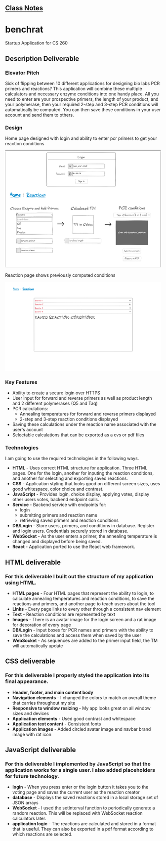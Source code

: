 
## [Class Notes](notes/notes.md)

# benchrat
Startup Application for CS 260

## Description Deliverable

### Elevator Pitch

Sick of flipping between 10 different applications for designing bio labs PCR primers and reactions? This application will combine these multiple calculators and necessary enzyme conditions into one handy place. All you need to enter are your prospective primers, the length of your product, and your polymerase, then your required 2-step and 3-step PCR conditions will automatically be computed. You can then save these conditions in your user account and send them to others.

### Design
Home page designed with login and ability to enter pcr primers to get your reaction conditions

![home](assets/home_page.png)

Reaction page shows previously computed conditions

![reactions](assets/reaction_page.png)

### Key Features

- Ability to create a secure login over HTTPS
- User input for forward and reverse primers as well as product length and 2 different polymerases (Q5 and Taq)
- PCR calculations:
    + Annealing temperatures for forward and reverse primers displayed
    + 2-step and 3-step reaction conditions displayed
- Saving these calculations under the reaction name associated with the user's account
- Selectable calculations that can be exported as a cvs or pdf files

### Technologies

I am going to use the required technologies in the following ways.

- **HTML** - Uses correct HTML structure for application. Three HTML pages. One for the login, another for inputing the reaction conditions, and another for selecting and exporting saved reactions.
- **CSS** - Application styling that looks good on different screen sizes, uses good whitespace, color choice and contrast.
- **JavaScript** - Provides login, choice display, applying votes, display other users votes, backend endpoint calls.
- **Service** - Backend service with endpoints for:
  - login
  - submitting primers and reaction name
  - retrieving saved primers and reaction conditions
- **DB/Login** - Store users, primers, and conditions in database. Register and login users. Credentials securely stored in database.
- **WebSocket** - As the user enters a primer, the annealing temperature is changed and displayed before being saved.
- **React** - Application ported to use the React web framework.

## HTML deliverable

### For this deliverable I built out the structure of my application using HTML.

  - **HTML pages** - Four HTML pages that represent the ability to login, to calculate annealing temperatures and reaction conditions, to save the reactions and primers, and another page to teach users about the tool
  - **Links** - Every page links to every other through a consistent nav element
  - **Text** - Reaction conditions are represented by text
  - **Images** - There is an avatar image for the login screen and a rat image for decoration of every page
  - **DB/Login** - Input boxes for PCR names and primers with the ability to save the calculations and access them when saved by the user
  - **WebSocket** - As sequences are added to the primer input field, the TM will automatically update

## CSS deliverable

### For this deliverable I properly styled the application into its final appearance.
  - **Header, footer, and main content body**
  - **Navigation elements** - I changed the colors to match an overall theme that carries throughout my site
  - **Responsive to window resizing** - My app looks great on all window sizes and devices
  - **Application elements** - Used good contrast and whitespace
  - **Application text content** - Consistent fonts
  - **Application images** - Added circled avatar image and navbar brand image with rat icon

## JavaScript deliverable
### For this deliverable I implemented by JavaScript so that the application works for a single user. I also added placeholders for future technology.
  - **login** - When you press enter or the login button it takes you to the voting page and saves the current user as the reaction creator
  - **database** - Displays the saved reactions stored in a local storage set of JSON arrays
  - **WebSocket** - I used the setInterval function to periodically generate a random reaction. This will be replaced with WebSocket reaction calculators later.
  - **application logic** - The reactions are calculated and stored in a format that is useful. They can also be exported in a pdf format according to which reactions are selected.